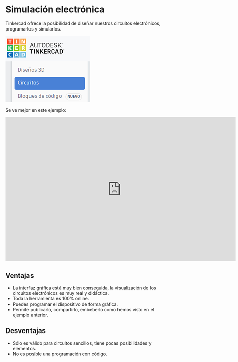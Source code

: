 # Simulación electrónica

Tinkercad ofrece la posibilidad de diseñar nuestros circuitos electrónicos, programarlos y simularlos.

![](/assets/circuitos.png)

Se ve mejor en este ejemplo:

<iframe width="725" height="453" src="https://www.tinkercad.com/embed/339q5tG4R4j?editbtn=1" frameborder="0" marginwidth="0" marginheight="0" scrolling="no"></iframe>

## Ventajas

* La interfaz gráfica está muy bien conseguida, la visualización de los circuitos electrónicos es muy real y didáctica.
* Toda la herramienta es 100% online.
* Puedes programar el dispositivo de forma gráfica.
* Permite publicarlo, compartirlo, embeberlo como hemos visto en el ejemplo anterior.

## Desventajas

* Sólo es válido para circuitos sencillos, tiene pocas posibilidades y elementos.
* No es posible una programación con código.
